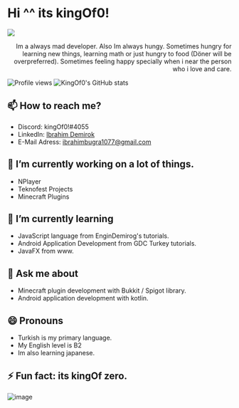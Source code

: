 # Hi ^^ its kingOf0!
 

<p align="left"> 
 <img src="https://github-readme-stats.vercel.app/api?username=kingOf0&show_icons=true&theme=radical">
</p>
<p align="right"> 
 Im a always mad developer. Also Im always hungy. Sometimes hungry for learning new things, learning math or just hungry to food (Döner will be  overpreferred). Sometimes feeling happy specially when i near the person who i love and care.
</p>


![Profile views](https://gpvc.arturio.dev/kingOf0)
![KingOf0's GitHub stats](https://github-readme-stats.vercel.app/api?username=kingOf0&show_icons=true&theme=radical)

## 📫 How to reach me?
* Discord: kingOf0!#4055  
* LinkedIn: [Ibrahim Demirok](https://www.linkedin.com/in/ibrahim-demirok-39452b223/ "") 
* E-Mail Adress: ibrahimbugra1077@gmail.com

## 🔭 I’m currently working on a lot of things. 
 * NPlayer
 * Teknofest Projects
 * Minecraft Plugins

## 🌱 I’m currently learning
 * JavaScript language from EnginDemirog's tutorials.
 * Android Application Development from GDC Turkey tutorials. 
 * JavaFX from www.

## 💬 Ask me about
*  Minecraft plugin development with Bukkit / Spigot library.
*  Android application development with kotlin.

## 😄 Pronouns
 * Turkish is my primary language.
 * My English level is B2
 * Im also learning japanese.

## ⚡ Fun fact: its kingOf zero.
![image](https://user-images.githubusercontent.com/44327892/141816160-943e4242-ba08-42e5-b35f-b401d6619554.png)
